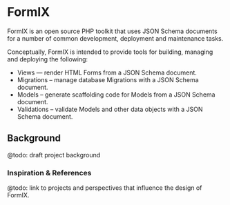 # FormIX

FormIX is an open source PHP toolkit that uses JSON Schema documents for a number of common development, deployment and maintenance tasks.

Conceptually, FormIX is intended to provide tools for building, managing and deploying the following:

- Views — render HTML Forms from a JSON Schema document.
- Migrations – manage database Migrations with a JSON Schema document.
- Models – generate scaffolding code for Models from a JSON Schema document.
- Validations – validate Models and other data objects with a JSON Schema document.

## Background

@todo: draft project background

### Inspiration & References

@todo: link to projects and perspectives that influence the design of FormIX.